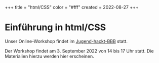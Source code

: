 +++
title = "html/CSS"
color = "#fff"
created = 2022-08-27
+++

<script lang="ts">
  import Figure from '$lib/components/Figure.svelte';
</script>

# Einführung in html/CSS

Unser Online-Workshop findet im [Jugend-hackt-BBB](https://meet.alpaka.live/jh-lab-berlin) statt.

Der Workshop findet am 3. September 2022 von 14 bis 17 Uhr statt. Die Materialien hierzu werden hier erscheinen.
